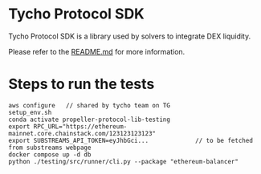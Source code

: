 # Tycho Protocol SDK

Tycho Protocol SDK is a library used by solvers to integrate DEX liquidity.

Please refer to the [README.md](docs/README.md) for more information.


# Steps to run the tests
```
aws configure   // shared by tycho team on TG
setup_env.sh
conda activate propeller-protocol-lib-testing
export RPC_URL="https://ethereum-mainnet.core.chainstack.com/123123123123"
export SUBSTREAMS_API_TOKEN=eyJhbGci...             // to be fetched from substreams webpage
docker compose up -d db
python ./testing/src/runner/cli.py --package "ethereum-balancer"
```
